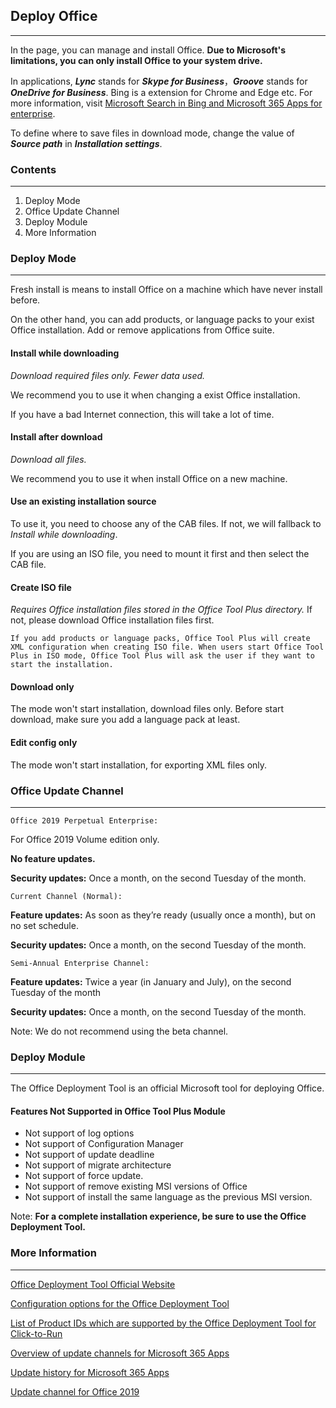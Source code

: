 ## Deploy Office

---

In the page, you can manage and install Office. **Due to Microsoft's limitations, you can only install Office to your system drive.**

In applications, ***Lync*** stands for ***Skype for Business***，***Groove*** stands for ***OneDrive for Business***. Bing is a extension for Chrome and Edge etc. For more information, visit [Microsoft Search in Bing and Microsoft 365 Apps for enterprise](https://docs.microsoft.com/en-us/deployoffice/microsoft-search-bing).

To define where to save files in download mode, change the value of  ***Source path*** in ***Installation settings***.

### Contents

---

1. Deploy Mode
2. Office Update Channel
3. Deploy Module
4. More Information

### Deploy Mode

---

Fresh install is means to install Office on a machine which have never install before.

On the other hand, you can add products, or language packs to your exist Office installation. Add or remove applications from Office suite.

#### Install while downloading

*Download required files only. Fewer data used.*

We recommend you to use it when changing a exist Office installation.

If you have a bad Internet connection, this will take a lot of time.

#### Install after download

*Download all files.*

We recommend you to use it when install Office on a new machine.

#### Use an existing installation source

To use it, you need to choose any of the CAB files. If not, we will fallback to *Install while downloading*.

If you are using an ISO file, you need to mount it first and then select the CAB file.

#### Create ISO file

*Requires Office installation files stored in the Office Tool Plus directory.* If not, please download Office installation files first.

`If you add products or language packs, Office Tool Plus will create XML configuration when creating ISO file. When users start Office Tool Plus in ISO mode, Office Tool Plus will ask the user if they want to start the installation.`

#### Download only

The mode won't start installation, download files only. Before start download, make sure you add a language pack at least.

#### Edit config only

The mode won't start installation, for exporting XML files only.

### Office Update Channel

---

`Office 2019 Perpetual Enterprise:`

For Office 2019 Volume edition only.

**No feature updates.**

**Security updates:** Once a month, on the second Tuesday of the month.

`Current Channel (Normal):`

**Feature updates:** As soon as they’re ready (usually once a month), but on no set schedule.

**Security updates:** Once a month, on the second Tuesday of the month.

`Semi-Annual Enterprise Channel:`

**Feature updates:** Twice a year (in January and July), on the second Tuesday of the month

**Security updates:** Once a month, on the second Tuesday of the month.

Note: We do not recommend using the beta channel.

### Deploy Module

---

The Office Deployment Tool is an official Microsoft tool for deploying Office.

#### Features Not Supported in Office Tool Plus Module

- Not support of log options
- Not support of Configuration Manager
- Not support of update deadline
- Not support of migrate architecture
- Not support of force update.
- Not support of remove existing MSI versions of Office
- Not support of install the same language as the previous MSI version.

Note: **For a complete installation experience, be sure to use the Office Deployment Tool.**

### More Information

---

[Office Deployment Tool Official Website](https://aka.ms/ODT)

[Configuration options for the Office Deployment Tool](https://docs.microsoft.com/en-us/DeployOffice/configuration-options-for-the-office-2016-deployment-tool)

[List of Product IDs which are supported by the Office Deployment Tool for Click-to-Run](https://docs.microsoft.com/en-us/office365/troubleshoot/installation/product-ids-supported-office-deployment-click-to-run)

[Overview of update channels for Microsoft 365 Apps](https://docs.microsoft.com/en-us/deployoffice/overview-update-channels)

[Update history for Microsoft 365 Apps](https://docs.microsoft.com/en-us/officeupdates/update-history-microsoft365-apps-by-date)

[Update channel for Office 2019](https://docs.microsoft.com/en-us/DeployOffice/office2019/update#update-channel-for-office-2019)
